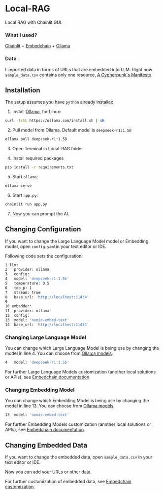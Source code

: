 # Local-RAG
Local RAG with Chainlit GUI.

### What I used?
[Chainlit](https://docs.chainlit.io/get-started/overview) + [Embedchain](https://github.com/embedchain/embedchain/tree/main) + [Ollama](https://ollama.com/)

### Data
I imported data in forms of URLs that are embedded into LLM. Right now `sample_data.csv` contains only one resource, [A Cypherpunk's Manifesto](https://www.activism.net/cypherpunk/manifesto.html).

## Installation

The setup assumes you have `python` already installed.

1. Install [Ollama](https://github.com/ollama/ollama?tab=readme-ov-file#ollama), for Linux:
```bash
curl -fsSL https://ollama.com/install.sh | sh
```

2. Pull model from Ollama. Default model is `deepseek-r1:1.5B`
```bash
ollama pull deepseek-r1:1.5B
```

3. Open Terminal in Local-RAG folder

4. Install required packages
```bash
pip install -r requirements.txt
```

5. Start `ollama`:
```bash
ollama serve
```

6. Start `app.py`:
```bash
chainlit run app.py
```

7. Now you can prompt the AI.

## Changing Configuration

If you want to change the Large Language Model model or Embedding model, open `config.yaml`in your text editor or IDE.

Following code sets the configuration:

```bash
1 llm:
2	provider: ollama
3	config:
4	model: 'deepseek-r1:1.5b'
5	temperature: 0.5
6	top_p: 1
7	stream: true
8	base_url: 'http://localhost:11434'
9
10 embedder:
11	provider: ollama
12	config:
13	model: 'nomic-embed-text'
14	base_url: 'http://localhost:11434'
```

### Changing Large Language Model
You can change which Large Language Model is being use by changing the model in line 4. You can choose from [Ollama models](https://ollama.com/search). 

```bash
4   model: 'deepseek-r1:1.5b'
```

For further Large Language Models customization (another local solutions or APIs), see [Embedchain documentation](https://docs.embedchain.ai/components/llms).

### Changing Embedding Model
You can change which Embedding Model is being use by changing the model in line 13. You can choose from [Ollama models](https://ollama.com/search?c=embedding).

```bash
13  model: 'nomic-embed-text'
```

For further Embedding Models customization (another local solutions or APIs), see [Embedchain documentation](https://docs.embedchain.ai/components/embedding-models).

## Changing Embedded Data
If you want to change the embedded data, open `sample_data.csv` in your text editor or IDE.

Now you can add your URLs or other data.

For further customization of embedded data, see [Embedchain customization](https://docs.embedchain.ai/get-started/quickstart). 
